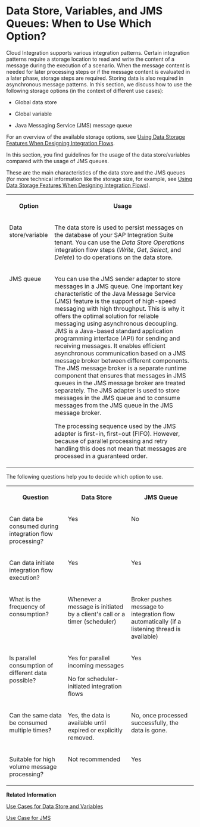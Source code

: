 <!-- loio6bc21cb2644b49f7a79be8ff406696a4 -->

# Data Store, Variables, and JMS Queues: When to Use Which Option?

Cloud Integration supports various integration patterns. Certain integration patterns require a storage location to read and write the content of a message during the execution of a scenario. When the message content is needed for later processing steps or if the message content is evaluated in a later phase, storage steps are required. Storing data is also required in asynchronous message patterns. In this section, we discuss how to use the following storage options \(in the context of different use cases\):

-   Global data store

-   Global variable

-   Java Messaging Service \(JMS\) message queue


For an overview of the available storage options, see [Using Data Storage Features When Designing Integration Flows](using-data-storage-features-when-designing-integration-flows-a836b4e.md).

In this section, you find guidelines for the usage of the data store/variables compared with the usage of JMS queues.

These are the main characteristics of the data store and the JMS queues \(for more technical information like the storage size, for example, see [Using Data Storage Features When Designing Integration Flows](using-data-storage-features-when-designing-integration-flows-a836b4e.md)\).


<table>
<tr>
<th valign="top">

Option



</th>
<th valign="top">

Usage



</th>
</tr>
<tr>
<td valign="top">

Data store/variable



</td>
<td valign="top">

The data store is used to persist messages on the database of your SAP Integration Suite tenant. You can use the *Data Store Operations* integration flow steps \(*Write*, *Get*, *Select*, and *Delete*\) to do operations on the data store.



</td>
</tr>
<tr>
<td valign="top">

JMS queue



</td>
<td valign="top">

You can use the JMS sender adapter to store messages in a JMS queue. One important key characteristic of the Java Message Service \(JMS\) feature is the support of high-speed messaging with high throughput. This is why it offers the optimal solution for reliable messaging using asynchronous decoupling. JMS is a Java-based standard application programming interface \(API\) for sending and receiving messages. It enables efficient asynchronous communication based on a JMS message broker between different components. The JMS message broker is a separate runtime component that ensures that messages in JMS queues in the JMS message broker are treated separately. The JMS adapter is used to store messages in the JMS queue and to consume messages from the JMS queue in the JMS message broker.

The processing sequence used by the JMS adapter is first-in, first-out \(FIFO\). However, because of parallel processing and retry handling this does not mean that messages are processed in a guaranteed order.



</td>
</tr>
</table>

The following questions help you to decide which option to use.


<table>
<tr>
<th valign="top">

Question



</th>
<th valign="top">

Data Store



</th>
<th valign="top">

JMS Queue



</th>
</tr>
<tr>
<td valign="top">

Can data be consumed during integration flow processing?



</td>
<td valign="top">

Yes



</td>
<td valign="top">

No



</td>
</tr>
<tr>
<td valign="top">

Can data initiate integration flow execution?



</td>
<td valign="top">

Yes



</td>
<td valign="top">

Yes



</td>
</tr>
<tr>
<td valign="top">

What is the frequency of consumption?



</td>
<td valign="top">

Whenever a message is initiated by a client's call or a timer \(scheduler\)



</td>
<td valign="top">

Broker pushes message to integration flow automatically \(if a listening thread is available\)



</td>
</tr>
<tr>
<td valign="top">

Is parallel consumption of different data possible?



</td>
<td valign="top">

Yes for parallel incoming messages

No for scheduler-initiated integration flows



</td>
<td valign="top">

Yes



</td>
</tr>
<tr>
<td valign="top">

Can the same data be consumed multiple times?



</td>
<td valign="top">

Yes, the data is available until expired or explicitly removed.



</td>
<td valign="top">

No, once processed successfully, the data is gone.



</td>
</tr>
<tr>
<td valign="top">

Suitable for high volume message processing?



</td>
<td valign="top">

Not recommended



</td>
<td valign="top">

Yes



</td>
</tr>
</table>

**Related Information**  


[Use Cases for Data Store and Variables](use-cases-for-data-store-and-variables-853d4dd.md "")

[Use Case for JMS](use-case-for-jms-5d2c32f.md "")

